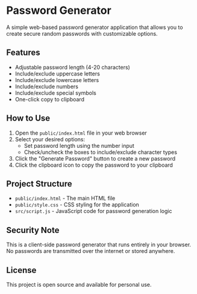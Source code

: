 # Password Generator

A simple web-based password generator application that allows you to create secure random passwords with customizable options.

## Features

- Adjustable password length (4-20 characters)
- Include/exclude uppercase letters
- Include/exclude lowercase letters
- Include/exclude numbers
- Include/exclude special symbols
- One-click copy to clipboard

## How to Use

1. Open the `public/index.html` file in your web browser
2. Select your desired options:
   - Set password length using the number input
   - Check/uncheck the boxes to include/exclude character types
3. Click the "Generate Password" button to create a new password
4. Click the clipboard icon to copy the password to your clipboard

## Project Structure

- `public/index.html` - The main HTML file
- `public/style.css` - CSS styling for the application
- `src/script.js` - JavaScript code for password generation logic

## Security Note

This is a client-side password generator that runs entirely in your browser. No passwords are transmitted over the internet or stored anywhere.

## License

This project is open source and available for personal use. 